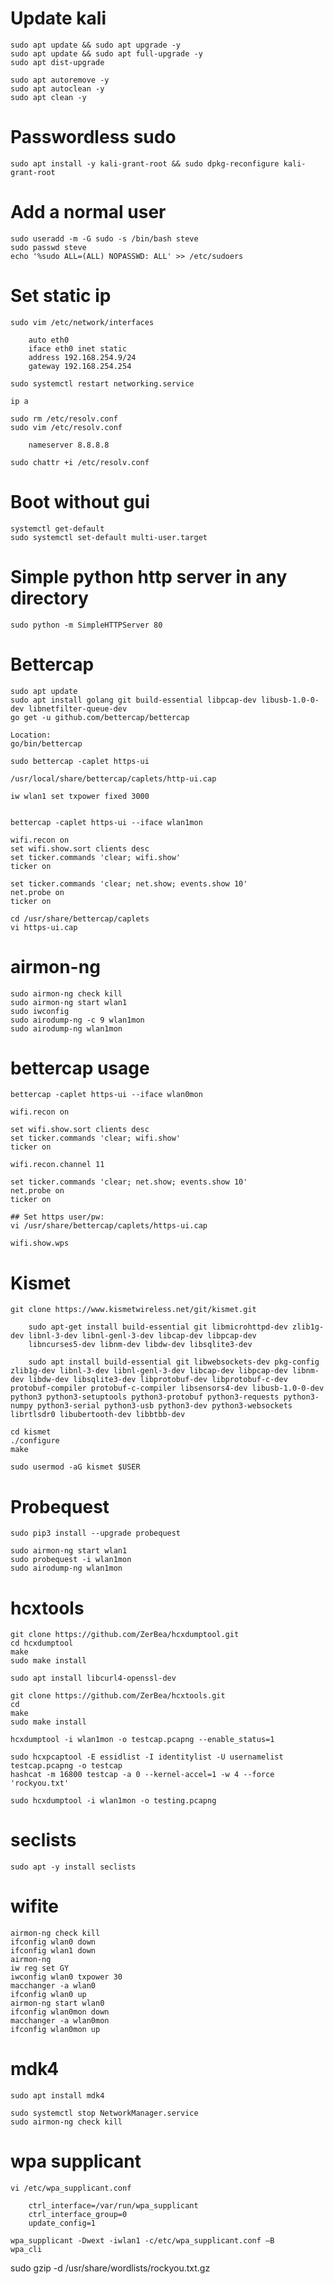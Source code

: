 # Update kali  
    sudo apt update && sudo apt upgrade -y 
    sudo apt update && sudo apt full-upgrade -y
    sudo apt dist-upgrade
    
    sudo apt autoremove -y
    sudo apt autoclean -y
    sudo apt clean -y
    
# Passwordless sudo
    sudo apt install -y kali-grant-root && sudo dpkg-reconfigure kali-grant-root

# Add a normal user
    sudo useradd -m -G sudo -s /bin/bash steve
    sudo passwd steve
    echo '%sudo ALL=(ALL) NOPASSWD: ALL' >> /etc/sudoers    
    
# Set static ip
    sudo vim /etc/network/interfaces

        auto eth0
        iface eth0 inet static
        address 192.168.254.9/24
        gateway 192.168.254.254
        
    sudo systemctl restart networking.service
    
    ip a 
    
    sudo rm /etc/resolv.conf
    sudo vim /etc/resolv.conf
    
        nameserver 8.8.8.8
        
    sudo chattr +i /etc/resolv.conf

# Boot without gui
    systemctl get-default
    sudo systemctl set-default multi-user.target

# Simple python http server in any directory
    
    sudo python -m SimpleHTTPServer 80
    
# Bettercap
    sudo apt update
    sudo apt install golang git build-essential libpcap-dev libusb-1.0-0-dev libnetfilter-queue-dev
    go get -u github.com/bettercap/bettercap
    
    Location:
    go/bin/bettercap
    
    sudo bettercap -caplet https-ui
    
    /usr/local/share/bettercap/caplets/http-ui.cap
    
    iw wlan1 set txpower fixed 3000


    bettercap -caplet https-ui --iface wlan1mon

    wifi.recon on
    set wifi.show.sort clients desc
    set ticker.commands 'clear; wifi.show'
    ticker on

    set ticker.commands 'clear; net.show; events.show 10'
    net.probe on
    ticker on

    cd /usr/share/bettercap/caplets
    vi https-ui.cap
        
# airmon-ng
    sudo airmon-ng check kill
    sudo airmon-ng start wlan1
    sudo iwconfig
    sudo airodump-ng -c 9 wlan1mon
    sudo airodump-ng wlan1mon
    
# bettercap usage
    bettercap -caplet https-ui --iface wlan0mon
    
    wifi.recon on
    
    set wifi.show.sort clients desc
    set ticker.commands 'clear; wifi.show'
    ticker on
    
    wifi.recon.channel 11
    
    set ticker.commands 'clear; net.show; events.show 10'
    net.probe on
    ticker on
    
    ## Set https user/pw:
    vi /usr/share/bettercap/caplets/https-ui.cap
    
    wifi.show.wps
    
    

# Kismet
    git clone https://www.kismetwireless.net/git/kismet.git
        
        sudo apt-get install build-essential git libmicrohttpd-dev zlib1g-dev libnl-3-dev libnl-genl-3-dev libcap-dev libpcap-dev 
        libncurses5-dev libnm-dev libdw-dev libsqlite3-dev
        
        sudo apt install build-essential git libwebsockets-dev pkg-config zlib1g-dev libnl-3-dev libnl-genl-3-dev libcap-dev libpcap-dev libnm-dev libdw-dev libsqlite3-dev libprotobuf-dev libprotobuf-c-dev protobuf-compiler protobuf-c-compiler libsensors4-dev libusb-1.0-0-dev python3 python3-setuptools python3-protobuf python3-requests python3-numpy python3-serial python3-usb python3-dev python3-websockets librtlsdr0 libubertooth-dev libbtbb-dev

    cd kismet
    ./configure
    make
    
    sudo usermod -aG kismet $USER
    
# Probequest
    sudo pip3 install --upgrade probequest
    
    sudo airmon-ng start wlan1
    sudo probequest -i wlan1mon 
    sudo airodump-ng wlan1mon
    
# hcxtools
    git clone https://github.com/ZerBea/hcxdumptool.git
    cd hcxdumptool
    make
    sudo make install
    
    sudo apt install libcurl4-openssl-dev
    
    git clone https://github.com/ZerBea/hcxtools.git
    cd 
    make
    sudo make install
   
    hcxdumptool -i wlan1mon -o testcap.pcapng --enable_status=1
    
    sudo hcxpcaptool -E essidlist -I identitylist -U usernamelist testcap.pcapng -o testcap
    hashcat -m 16800 testcap -a 0 --kernel-accel=1 -w 4 --force 'rockyou.txt'
    
    sudo hcxdumptool -i wlan1mon -o testing.pcapng 
 
 # seclists
    sudo apt -y install seclists
    
 # wifite
    airmon-ng check kill
    ifconfig wlan0 down
    ifconfig wlan1 down
    airmon-ng
    iw reg set GY
    iwconfig wlan0 txpower 30
    macchanger -a wlan0
    ifconfig wlan0 up
    airmon-ng start wlan0
    ifconfig wlan0mon down
    macchanger -a wlan0mon
    ifconfig wlan0mon up

 # mdk4  
    sudo apt install mdk4
    
    sudo systemctl stop NetworkManager.service
    sudo airmon-ng check kill
    
 # wpa supplicant
    vi /etc/wpa_supplicant.conf
        
        ctrl_interface=/var/run/wpa_supplicant
        ctrl_interface_group=0
        update_config=1
    	
    wpa_supplicant -Dwext -iwlan1 -c/etc/wpa_supplicant.conf –B
    wpa_cli
    
   
 sudo gzip -d /usr/share/wordlists/rockyou.txt.gz
